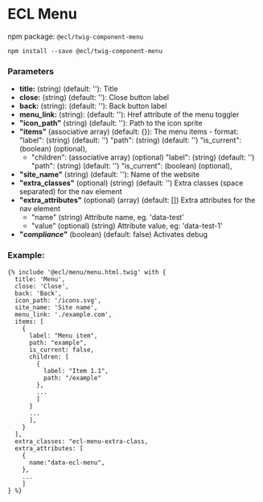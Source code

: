 # ECL Menu

npm package: `@ecl/twig-component-menu`

```shell
npm install --save @ecl/twig-component-menu
```

### Parameters

- **title:** (string) (default: ''): Title
- **close:** (string) (default: ''): Close button label
- **back:** (string): (default: ''): Back button label
- **menu_link:** (string): (default: ''): Href attribute of the menu toggler
- **"icon_path"** (string) (default: ''): Path to the icon sprite
- **"items"** (associative array) (default: {}): The menu items - format:
  "label": (string) (default: '')
  "path": (string) (default: '')
  "is_current": (boolean) (optional),
  - "children": (associative array) (optional)
    "label": (string) (default: '')
    "path": (string) (default: '')
    "is_current": (boolean) (optional),
- **"site_name"** (string) (default: ''): Name of the website
- **"extra_classes"** (optional) (string) (default: '') Extra classes (space separated) for the nav element
- **"extra_attributes"** (optional) (array) (default: []) Extra attributes for the nav element
  - "name" (string) Attribute name, eg. 'data-test'
  - "value" (optional) (string) Attribute value, eg: 'data-test-1'
- **"_compliance_"** (boolean) (default: false) Activates debug

### Example:

<!-- prettier-ignore -->
```twig
{% include '@ecl/menu/menu.html.twig' with { 
  title: 'Menu', 
  close: 'Close', 
  back: 'Back', 
  icon_path: '/icons.svg', 
  site_name: 'Site name', 
  menu_link: './example.com', 
  items: [ 
    { 
      label: "Menu item", 
      path: "example", 
      is_current: false, 
      children: [ 
        {
          label: "Item 1.1",
          path: "/example"
        },
        ...
        ] 
      } 
      ... 
      ], 
    } 
  ], 
  extra_classes: "ecl-menu-extra-class, 
  extra_attributes: [ 
    { 
      name:"data-ecl-menu", 
    }, 
    ... 
    ] 
} %} 
```
